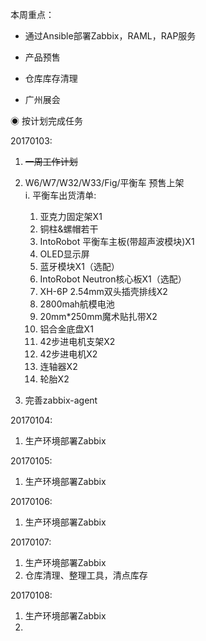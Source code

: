 本周重点：

* 通过Ansible部署Zabbix，RAML，RAP服务

* 产品预售

* 仓库库存清理

* 广州展会

◉ 按计划完成任务

20170103:

1. ~~一周工作计划~~
2. W6/W7/W32/W33/Fig/平衡车 预售上架  
   i. 平衡车出货清单:  
   1. 亚克力固定架X1  
   2. 铜柱&螺帽若干  
   3. IntoRobot 平衡车主板\(带超声波模块\)X1  
   4. OLED显示屏  
   5. 蓝牙模块X1（选配）  
   6. IntoRobot Neutron核心板X1（选配）  
   7. XH-6P 2.54mm双头插壳排线X2  
   8. 2800mah航模电池  
   9. 20mm\*250mm魔术贴扎带X2  
   10. 铝合金底盘X1  
   11. 42步进电机支架X2  
   12. 42步进电机X2  
   13. 连轴器X2  
   14. 轮胎X2

3. 完善zabbix-agent

20170104:

1. 生产环境部署Zabbix

20170105:

1. 生产环境部署Zabbix

20170106:

1. 生产环境部署Zabbix

20170107:

1. 生产环境部署Zabbix
2. 仓库清理、整理工具，清点库存

20170108:

1. 生产环境部署Zabbix
2. 


